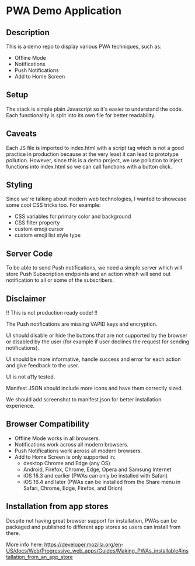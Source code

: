 # PWA Demo Application

## Description

This is a demo repo to display various PWA techniques, such as:

- Offline Mode
- Notifications
- Push Notifications
- Add to Home Screen

## Setup

The stack is simple plain Javascript so it's easier to understand the code.
Each functionality is split into its own file for better readability.

## Caveats

Each JS file is imported to index.html with a script tag which is not a good
practice in production because at the very least it can lead to prototype
pollution. However, since this is a demo project, we use pollution to inject
functions into index.html so we can call functions with a button click.

## Styling

Since we're talking about modern web technologies, I wanted to showcase some
cool CSS tricks too. For example:

- CSS variables for primary color and background
- CSS filter property
- custom emoji cursor
- custom emoji list style type

## Server Code

To be able to send Push notifications, we need a simple server which will store
Push Subscription endpoints and an action which will send out notification to
all or some of the subscribers.

## Disclaimer

‼️ This is not production ready code! ‼️

The Push notifications are missing VAPID keys and encryption.

UI should disable or hide the buttons that are not supported by the browser or
disabled by the user (for example if user declines the request for sending
notifications).

UI should be more informative, handle success and error for each action and give
feedback to the user.

UI is not a11y tested.

Manifest JSON should include more icons and have them correctly sized.

We should add screenshot to manifest.json for better installation experience.


## Browser Compatibility

- Offline Mode works in all browsers.
- Notifications work across all modern browsers.
- Push Notifications work across all modern browsers.
- Add to Home Screen is only supported in:
  - desktop Chrome and Edge (any OS)
  - Android, Firefox, Chrome, Edge, Opera and Samsung Internet
  - iOS 16.3 and earlier (PWAs can only be installed with Safari)
  - iOS 16.4 and later (PWAs can be installed from the Share menu in Safari, Chrome, Edge, Firefox, and Orion)

## Installation from app stores

Despite not having great browser support for installation, PWAs can be packaged
and published to different app stores so users can install from there.

More info here: https://developer.mozilla.org/en-US/docs/Web/Progressive_web_apps/Guides/Making_PWAs_installable#installation_from_an_app_store


